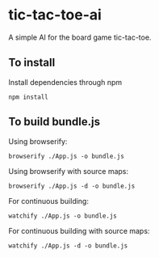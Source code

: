 tic-tac-toe-ai
==============
A simple AI for the board game tic-tac-toe.

To install
----------
Install dependencies through npm
```
npm install
```

To build bundle.js
------------------
Using browserify:
```
browserify ./App.js -o bundle.js
```

Using browserify with source maps:
```
browserify ./App.js -d -o bundle.js
```

For continuous building:
```
watchify ./App.js -o bundle.js
```

For continuous building with source maps:
```
watchify ./App.js -d -o bundle.js
```
